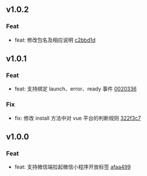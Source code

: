 ## v1.0.2

### Feat
- feat: 修改包名及相应说明 [c2bbd1d](https://github.com/x-dirve/launch-weapp/commit/c2bbd1d9efc5bfcf8e902630990510f72baa5d19)

## v1.0.1

### Feat
- feat: 支持绑定 launch、error、ready 事件 [0020336](https://github.com/x-dirve/launch-weapp/commit/0020336892af8ef49b02c6e9b90d43b827b183f0)

### Fix
- fix: 修改 install 方法中对 vue 平台的判断规则 [322f3c7](https://github.com/x-dirve/launch-weapp/commit/322f3c743f50346ab961b9c4ae06e307aa3a6eab)

## v1.0.0

### Feat
- feat: 支持微信端拉起微信小程序开放标签 [afaa499](https://github.com/x-dirve/launch-weapp/commit/afaa499c32d44005ca22515b613ca7ecaf4c0a90)

